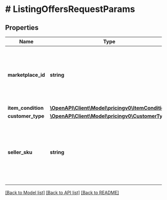 # # ListingOffersRequestParams

## Properties

Name | Type | Description | Notes
------------ | ------------- | ------------- | -------------
**marketplace_id** | **string** | A marketplace identifier. Specifies the marketplace for which prices are returned. |
**item_condition** | [**\OpenAPI\Client\Model\pricingv0\ItemCondition**](ItemCondition.md) |  |
**customer_type** | [**\OpenAPI\Client\Model\pricingv0\CustomerType**](CustomerType.md) |  | [optional]
**seller_sku** | **string** | The seller stock keeping unit (SKU) of the item. This is the same SKU passed as a path parameter. |

[[Back to Model list]](../../README.md#models) [[Back to API list]](../../README.md#endpoints) [[Back to README]](../../README.md)

